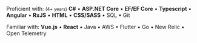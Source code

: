 Proficient with: <small>(4+ years)</small>
**C#** • **ASP.NET Core** • **EF/EF Core** • **Typescript** • **Angular** • **RxJS** • **HTML** • **CSS/SASS** • SQL • Git

Familiar with:
**Vue.js** • **React** • Java • AWS • Flutter • Go • New Relic • Open Telemetry
